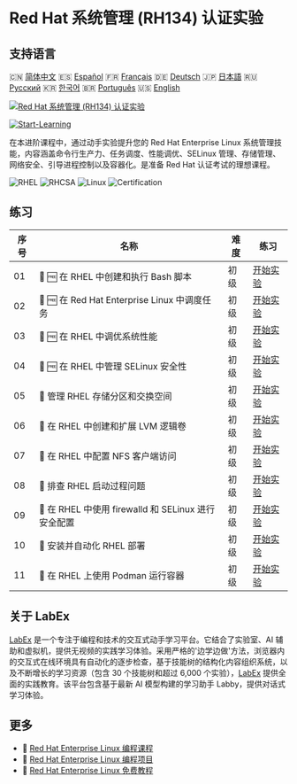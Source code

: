 # Red Hat 系统管理 (RH134) 认证实验

## 支持语言

🇨🇳 [简体中文](README_zh.md) 🇪🇸 [Español](README_es.md) 🇫🇷 [Français](README_fr.md) 🇩🇪 [Deutsch](README_de.md) 🇯🇵 [日本語](README_ja.md) 🇷🇺 [Русский](README_ru.md) 🇰🇷 [한국어](README_ko.md) 🇧🇷 [Português](README_pt.md) 🇺🇸 [English](README.md) 

[![Red Hat 系统管理 (RH134) 认证实验](https://cover-creator.labex.io/red-hat-system-administration-rh134-labs.png?lang=zh)](https://labex.io/zh/courses/red-hat-system-administration-rh134-labs)

[![Start-Learning](https://img.shields.io/badge/Start-Learning-whitesmoke?style=for-the-badge)](https://labex.io/zh/courses/red-hat-system-administration-rh134-labs)

在本进阶课程中，通过动手实验提升您的 Red Hat Enterprise Linux 系统管理技能，内容涵盖命令行生产力、任务调度、性能调优、SELinux 管理、存储管理、网络安全、引导进程控制以及容器化。是准备 Red Hat 认证考试的理想课程。

![RHEL](https://img.shields.io/badge/RHEL-whitesmoke?style=for-the-badge&logo=rhel)
![RHCSA](https://img.shields.io/badge/RHCSA-whitesmoke?style=for-the-badge&logo=rhcsa)
![Linux](https://img.shields.io/badge/Linux-whitesmoke?style=for-the-badge&logo=linux)
![Certification](https://img.shields.io/badge/Certification-whitesmoke?style=for-the-badge&logo=certification)


## 练习

|   序号 | 名称                                                 | 难度   | 练习                                                                                                                                                                      |
|--------|------------------------------------------------------|--------|---------------------------------------------------------------------------------------------------------------------------------------------------------------------------|
|     01 | 🧩 🆓 在 RHEL 中创建和执行 Bash 脚本                 | 初级   | <a target='_blank' href='https://labex.io/zh/labs/rhel-create-and-execute-bash-scripts-in-rhel-588877?course=red-hat-system-administration-rh134-labs'>开始实验</a>       |
|     02 | 🧩 🆓 在 Red Hat Enterprise Linux 中调度任务         | 初级   | <a target='_blank' href='https://labex.io/zh/labs/rhel-schedule-tasks-in-red-hat-enterprise-linux-588897?course=red-hat-system-administration-rh134-labs'>开始实验</a>    |
|     03 | 🧩 🆓 在 RHEL 中调优系统性能                         | 初级   | <a target='_blank' href='https://labex.io/zh/labs/rhel-tune-system-performance-in-rhel-588907?course=red-hat-system-administration-rh134-labs'>开始实验</a>               |
|     04 | 🧩 🆓 在 RHEL 中管理 SELinux 安全性                  | 初级   | <a target='_blank' href='https://labex.io/zh/labs/rhel-manage-selinux-security-in-rhel-589233?course=red-hat-system-administration-rh134-labs'>开始实验</a>               |
|     05 | 🧩  管理 RHEL 存储分区和交换空间                     | 初级   | <a target='_blank' href='https://labex.io/zh/labs/rhel-manage-rhel-storage-partitions-and-swap-space-589241?course=red-hat-system-administration-rh134-labs'>开始实验</a> |
|     06 | 🧩  在 RHEL 中创建和扩展 LVM 逻辑卷                  | 初级   | <a target='_blank' href='https://labex.io/zh/labs/rhel-create-and-extend-lvm-logical-volumes-in-rhel-589245?course=red-hat-system-administration-rh134-labs'>开始实验</a> |
|     07 | 🧩  在 RHEL 中配置 NFS 客户端访问                    | 初级   | <a target='_blank' href='https://labex.io/zh/labs/rhel-configure-nfs-client-access-in-rhel-589252?course=red-hat-system-administration-rh134-labs'>开始实验</a>           |
|     08 | 🧩  排查 RHEL 启动过程问题                           | 初级   | <a target='_blank' href='https://labex.io/zh/labs/rhel-troubleshoot-the-rhel-boot-process-589253?course=red-hat-system-administration-rh134-labs'>开始实验</a>            |
|     09 | 🧩  在 RHEL 中使用 firewalld 和 SELinux 进行安全配置 | 初级   | <a target='_blank' href='https://labex.io/zh/labs/rhel-secure-with-firewalld-and-selinux-in-rhel-589259?course=red-hat-system-administration-rh134-labs'>开始实验</a>     |
|     10 | 🧩  安装并自动化 RHEL 部署                           | 初级   | <a target='_blank' href='https://labex.io/zh/labs/rhel-install-and-automate-rhel-deployments-589257?course=red-hat-system-administration-rh134-labs'>开始实验</a>         |
|     11 | 🧩  在 RHEL 上使用 Podman 运行容器                   | 初级   | <a target='_blank' href='https://labex.io/zh/labs/rhel-run-containers-with-podman-on-rhel-589256?course=red-hat-system-administration-rh134-labs'>开始实验</a>            |

## 关于 LabEx

[LabEx](https://labex.io) 是一个专注于编程和技术的交互式动手学习平台。它结合了实验室、AI 辅助和虚拟机，提供无视频的实践学习体验。采用严格的'边学边做'方法，浏览器内的交互式在线环境具有自动化的逐步检查，基于技能树的结构化内容组织系统，以及不断增长的学习资源（包含 30 个技能树和超过 6,000 个实验），[LabEx](https://labex.io) 提供全面的实践教育。该平台包含基于最新 AI 模型构建的学习助手 Labby，提供对话式学习体验。

## 更多

- 🔗 [Red Hat Enterprise Linux 编程课程](https://github.com/labex-labs/awesome-programming-courses)
- 🔗 [Red Hat Enterprise Linux 编程项目](https://github.com/labex-labs/awesome-programming-projects)
- 🔗 [Red Hat Enterprise Linux 免费教程](https://github.com/labex-labs/rhel-free-tutorials)

